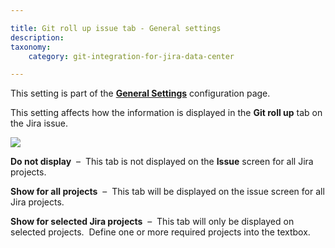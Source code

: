 ```yaml
---

title: Git roll up issue tab - General settings
description:
taxonomy:
    category: git-integration-for-jira-data-center

---
```


<div class="bbb-callout bbb--info">
    <div class="irow">
    <div class="ilogobox">
        <span class="logoimg"></span>
    </div>
    <div class="imsgbox">
        This setting is part of the <a href='/git-integration-for-jira-data-center/general-settings-gij-self-managed/'><b>General Settings</b></a> configuration page.
    </div>
    </div>
</div>

This setting affects how the information is displayed in the **Git roll up** tab on the Jira issue.

![](https://bigbrassband.atlassian.net/wiki/download/thumbnails/1207828678/gitserver-gencfg-git-rollup-issue-tab.png?version=1&modificationDate=1647770951767&cacheVersion=1&api=v2&width=557&height=127)

**Do not display**  –  This tab is not displayed on the **Issue** screen for all Jira projects.

**Show for all projects**  –  This tab will be displayed on the issue screen for all Jira projects.

**Show for selected Jira projects**  –  This tab will only be displayed on selected projects.  Define one or more required projects into the textbox.


